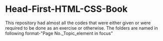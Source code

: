 # Head-First-HTML-CSS-Book
This repository had almost all the codes that were either given or were required to be done as an exercise or otherwise.
The folders are named in following format-"Page No._Topic_element in focus" 
